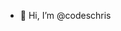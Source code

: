 - 👋 Hi, I’m @codeschris

<!---
codeschris/codeschris is a ✨ special ✨ repository because its `README.md` (this file) appears on your GitHub profile.
You can click the Preview link to take a look at your changes.
--->
